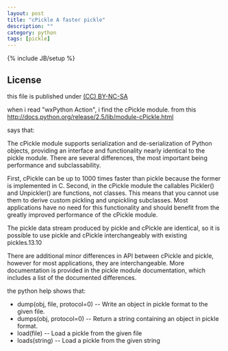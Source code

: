 ```yaml
---
layout: post
title: "cPickle A faster pickle"
description: ""
category: python
tags: [pickle]
---
```

{% include JB/setup %}
## License
this file is published under [(CC) BY-NC-SA](http://creativecommons.org/licenses/by-nc-sa/3.0/)

when i read "wxPython Action", i find the cPickle module. from this
http://docs.python.org/release/2.5/lib/module-cPickle.html

says that:

The cPickle module supports serialization and de-serialization of Python objects, providing an interface and functionality nearly identical to the pickle module. There are several differences, the most important being performance and subclassability.

First, cPickle can be up to 1000 times faster than pickle because the former is implemented in C. Second, in the cPickle module the callables Pickler() and Unpickler() are functions, not classes. This means that you cannot use them to derive custom pickling and unpickling subclasses. Most applications have no need for this functionality and should benefit from the greatly improved performance of the cPickle module.

The pickle data stream produced by pickle and cPickle are identical, so it is possible to use pickle and cPickle interchangeably with existing pickles.13.10

There are additional minor differences in API between cPickle and pickle, however for most applications, they are interchangeable. More documentation is provided in the pickle module documentation, which includes a list of the documented differences.

the python help shows that:
* dump(obj, file, protocol=0) -- Write an object in pickle format to the given file.
* dumps(obj, protocol=0) -- Return a string containing an object in pickle format.
* load(file) -- Load a pickle from the given file
* loads(string) -- Load a pickle from the given string
